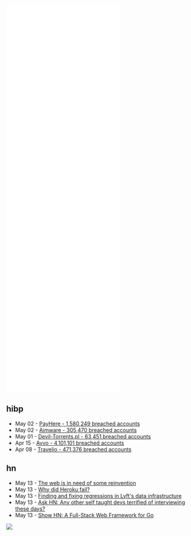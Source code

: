 ![Metrics](https://raw.githubusercontent.com/phixion/phixion/master/metrics.svg)

## hibp

<!--
for https://github.com/phixion/phixion/blob/main/.github/workflows/feeds.yml
-->
<!--START_SECTION:haveibeenpwnd-->
- May 02 - [PayHere - 1,580,249 breached accounts](https://haveibeenpwned.com/PwnedWebsites#PayHere)
- May 02 - [Aimware - 305,470 breached accounts](https://haveibeenpwned.com/PwnedWebsites#Aimware)
- May 01 - [Devil-Torrents.pl - 63,451 breached accounts](https://haveibeenpwned.com/PwnedWebsites#DevilTorrents)
- Apr 15 - [Avvo - 4,101,101 breached accounts](https://haveibeenpwned.com/PwnedWebsites#Avvo)
- Apr 08 - [Travelio - 471,376 breached accounts](https://haveibeenpwned.com/PwnedWebsites#Travelio)
<!--END_SECTION:haveibeenpwnd-->

## hn

<!--
for https://github.com/phixion/phixion/blob/main/.github/workflows/feeds.yml
-->
<!--START_SECTION:hn-->
- May 13 - [The web is in need of some reinvention](https://macwright.com/2020/08/22/clean-starts-for-the-web.html)
- May 13 - [Why did Heroku fail?](https://matt-rickard.com/why-did-heroku-fail/)
- May 13 - [Finding and fixing regressions in Lyft's data infrastructure](https://eng.lyft.com/trino-open-source-infrastructure-upgrading-at-lyft-83f26b099fa?gi=e68fb0b17fc9)
- May 13 - [Ask HN: Any other self taught devs terrified of interviewing these days?](https://news.ycombinator.com/item?id=31371387)
- May 13 - [Show HN: A Full-Stack Web Framework for Go](https://github.com/livebud/bud)
<!--END_SECTION:hn-->

<!--
for https://yhype.me
-->
![](https://hit.yhype.me/github/profile?user_id=13013670)
